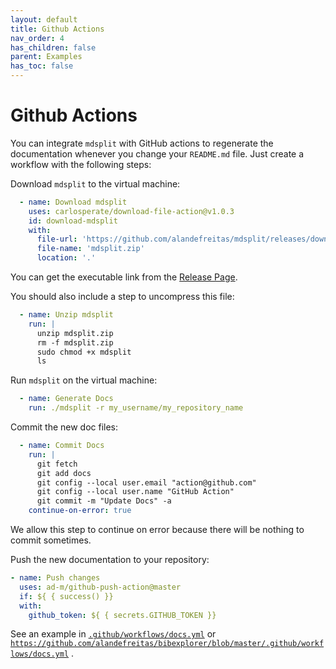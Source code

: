 ```yaml
---
layout: default
title: Github Actions
nav_order: 4
has_children: false
parent: Examples
has_toc: false
---
```

# Github Actions

You can integrate `mdsplit` with GitHub actions to regenerate the documentation whenever you change your `README.md` file. Just create a workflow with the following steps:

Download `mdsplit` to the virtual machine:

```yaml
  - name: Download mdsplit
    uses: carlosperate/download-file-action@v1.0.3
    id: download-mdsplit
    with:
      file-url: 'https://github.com/alandefreitas/mdsplit/releases/download/v0.0.1/Executable.Linux.zip'
      file-name: 'mdsplit.zip'
      location: '.'
``` 

You can get the executable link from the [Release Page](https://GitHub.com/alandefreitas/mdsplit/releases/).

You should also include a step to uncompress this file:

```yaml
  - name: Unzip mdsplit
    run: |
      unzip mdsplit.zip
      rm -f mdsplit.zip
      sudo chmod +x mdsplit
      ls
```

Run `mdsplit` on the virtual machine:

```yaml
  - name: Generate Docs
    run: ./mdsplit -r my_username/my_repository_name
``` 

Commit the new doc files:

```yaml
  - name: Commit Docs
    run: |
      git fetch
      git add docs
      git config --local user.email "action@github.com"
      git config --local user.name "GitHub Action"
      git commit -m "Update Docs" -a
    continue-on-error: true
```

We allow this step to continue on error because there will be nothing to commit sometimes.

Push the new documentation to your repository:

```yaml
- name: Push changes
  uses: ad-m/github-push-action@master
  if: ${ { success() }}
  with:
    github_token: ${ { secrets.GITHUB_TOKEN }}
```

See an example in [`.github/workflows/docs.yml`](https://github.com/alandefreitas/mdsplit/blob/master/.github/workflows/docs.yml)
or [`https://github.com/alandefreitas/bibexplorer/blob/master/.github/workflows/docs.yml`](https://github.com/alandefreitas/bibexplorer/blob/master/.github/workflows/docs.yml)
.



<!-- Generated with mdsplit: https://github.com/alandefreitas/mdsplit -->
